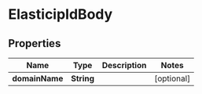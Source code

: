 # ElasticipIdBody

## Properties
Name | Type | Description | Notes
------------ | ------------- | ------------- | -------------
**domainName** | **String** |  |  [optional]

